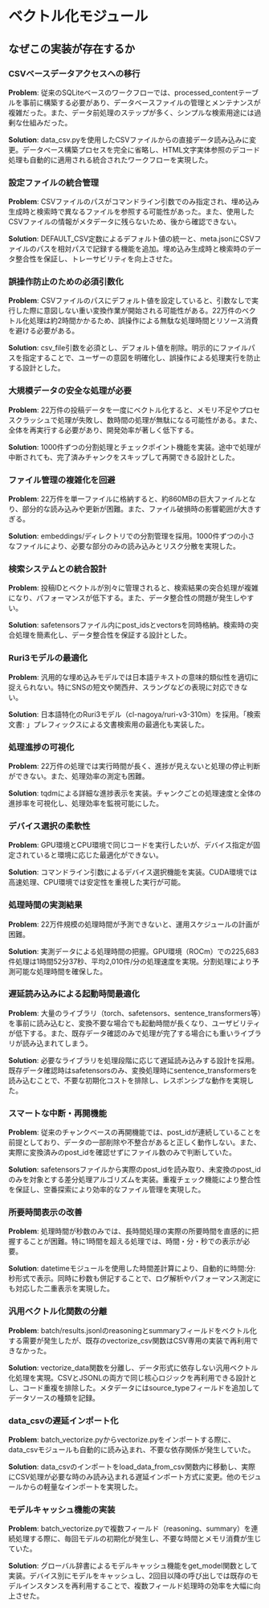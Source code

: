 # ベクトル化モジュール

## なぜこの実装が存在するか

### CSVベースデータアクセスへの移行
**Problem**: 従来のSQLiteベースのワークフローでは、processed_contentテーブルを事前に構築する必要があり、データベースファイルの管理とメンテナンスが複雑だった。また、データ前処理のステップが多く、シンプルな検索用途には過剰な仕組みだった。

**Solution**: data_csv.pyを使用したCSVファイルからの直接データ読み込みに変更。データベース構築プロセスを完全に省略し、HTML文字実体参照のデコード処理も自動的に適用される統合されたワークフローを実現した。

### 設定ファイルの統合管理
**Problem**: CSVファイルのパスがコマンドライン引数でのみ指定され、埋め込み生成時と検索時で異なるファイルを参照する可能性があった。また、使用したCSVファイルの情報がメタデータに残らないため、後から確認できない。

**Solution**: DEFAULT_CSV定数によるデフォルト値の統一と、meta.jsonにCSVファイルのパスを相対パスで記録する機能を追加。埋め込み生成時と検索時のデータ整合性を保証し、トレーサビリティを向上させた。

### 誤操作防止のための必須引数化
**Problem**: CSVファイルのパスにデフォルト値を設定していると、引数なしで実行した際に意図しない重い変換作業が開始される可能性がある。22万件のベクトル化処理は約2時間かかるため、誤操作による無駄な処理時間とリソース消費を避ける必要がある。

**Solution**: csv_file引数を必須とし、デフォルト値を削除。明示的にファイルパスを指定することで、ユーザーの意図を明確化し、誤操作による処理実行を防止する設計とした。

### 大規模データの安全な処理が必要
**Problem**: 22万件の投稿データを一度にベクトル化すると、メモリ不足やプロセスクラッシュで処理が失敗し、数時間の処理が無駄になる可能性がある。また、全体を再実行する必要があり、開発効率が著しく低下する。

**Solution**: 1000件ずつの分割処理とチェックポイント機能を実装。途中で処理が中断されても、完了済みチャンクをスキップして再開できる設計とした。

### ファイル管理の複雑化を回避
**Problem**: 22万件を単一ファイルに格納すると、約860MBの巨大ファイルとなり、部分的な読み込みや更新が困難。また、ファイル破損時の影響範囲が大きすぎる。

**Solution**: embeddings/ディレクトリでの分割管理を採用。1000件ずつの小さなファイルにより、必要な部分のみの読み込みとリスク分散を実現した。

### 検索システムとの統合設計
**Problem**: 投稿IDとベクトルが別々に管理されると、検索結果の突合処理が複雑になり、パフォーマンスが低下する。また、データ整合性の問題が発生しやすい。

**Solution**: safetensorsファイル内にpost_idsとvectorsを同時格納。検索時の突合処理を簡素化し、データ整合性を保証する設計とした。

### Ruri3モデルの最適化
**Problem**: 汎用的な埋め込みモデルでは日本語テキストの意味的類似性を適切に捉えられない。特にSNSの短文や関西弁、スラングなどの表現に対応できない。

**Solution**: 日本語特化のRuri3モデル（cl-nagoya/ruri-v3-310m）を採用。「検索文書: 」プレフィックスによる文書検索用の最適化も実装した。

### 処理進捗の可視化
**Problem**: 22万件の処理では実行時間が長く、進捗が見えないと処理の停止判断ができない。また、処理効率の測定も困難。

**Solution**: tqdmによる詳細な進捗表示を実装。チャンクごとの処理速度と全体の進捗率を可視化し、処理効率を監視可能にした。

### デバイス選択の柔軟性
**Problem**: GPU環境とCPU環境で同じコードを実行したいが、デバイス指定が固定されていると環境に応じた最適化ができない。

**Solution**: コマンドライン引数によるデバイス選択機能を実装。CUDA環境では高速処理、CPU環境では安定性を重視した実行が可能。

### 処理時間の実測結果
**Problem**: 22万件規模の処理時間が予測できないと、運用スケジュールの計画が困難。

**Solution**: 実測データによる処理時間の把握。GPU環境（ROCm）での225,683件処理は1時間52分37秒、平均2,010件/分の処理速度を実現。分割処理により予測可能な処理時間を確保した。

### 遅延読み込みによる起動時間最適化
**Problem**: 大量のライブラリ（torch、safetensors、sentence_transformers等）を事前に読み込むと、変換不要な場合でも起動時間が長くなり、ユーザビリティが低下する。また、既存データ確認のみで処理が完了する場合にも重いライブラリが読み込まれてしまう。

**Solution**: 必要なライブラリを処理段階に応じて遅延読み込みする設計を採用。既存データ確認時はsafetensorsのみ、変換処理時にsentence_transformersを読み込むことで、不要な初期化コストを排除し、レスポンシブな動作を実現した。

### スマートな中断・再開機能
**Problem**: 従来のチャンクベースの再開機能では、post_idが連続していることを前提としており、データの一部削除や不整合があると正しく動作しない。また、実際に変換済みのpost_idを確認せずにファイル数のみで判断していた。

**Solution**: safetensorsファイルから実際のpost_idを読み取り、未変換のpost_idのみを対象とする差分処理アルゴリズムを実装。重複チェック機能により整合性を保証し、空番探索により効率的なファイル管理を実現した。

### 所要時間表示の改善
**Problem**: 処理時間が秒数のみでは、長時間処理の実際の所要時間を直感的に把握することが困難。特に1時間を超える処理では、時間・分・秒での表示が必要。

**Solution**: datetimeモジュールを使用した時間差計算により、自動的に時間:分:秒形式で表示。同時に秒数も併記することで、ログ解析やパフォーマンス測定にも対応した二重表示を実現した。

### 汎用ベクトル化関数の分離
**Problem**: batch/results.jsonlのreasoningとsummaryフィールドをベクトル化する需要が発生したが、既存のvectorize_csv関数はCSV専用の実装で再利用できなかった。

**Solution**: vectorize_data関数を分離し、データ形式に依存しない汎用ベクトル化処理を実現。CSVとJSONLの両方で同じ核心ロジックを再利用できる設計とし、コード重複を排除した。メタデータにはsource_typeフィールドを追加してデータソースの種類を記録。

### data_csvの遅延インポート化
**Problem**: batch_vectorize.pyからvectorize.pyをインポートする際に、data_csvモジュールも自動的に読み込まれ、不要な依存関係が発生していた。

**Solution**: data_csvのインポートをload_data_from_csv関数内に移動し、実際にCSV処理が必要な時のみ読み込まれる遅延インポート方式に変更。他のモジュールからの軽量なインポートを実現した。

### モデルキャッシュ機能の実装
**Problem**: batch_vectorize.pyで複数フィールド（reasoning、summary）を連続処理する際に、毎回モデルの初期化が発生し、不要な時間とメモリ消費が生じていた。

**Solution**: グローバル辞書によるモデルキャッシュ機能をget_model関数として実装。デバイス別にモデルをキャッシュし、2回目以降の呼び出しでは既存のモデルインスタンスを再利用することで、複数フィールド処理時の効率を大幅に向上させた。

